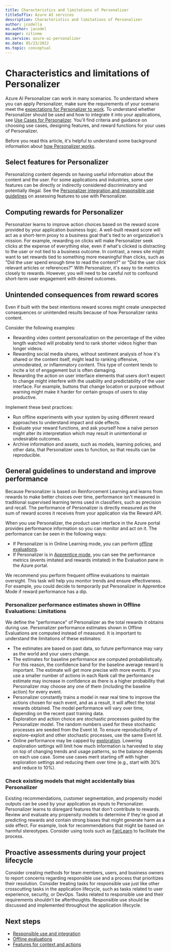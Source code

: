 ```yaml
---
title: Characteristics and limitations of Personalizer
titleSuffix: Azure AI services
description: Characteristics and limitations of Personalizer
author: jcodella
ms.author: jacodel
manager: nitinme
ms.service: azure-ai-personalizer
ms.date: 05/23/2022
ms.topic: conceptual
---
```



# Characteristics and limitations of Personalizer

Azure AI Personalizer can work in many scenarios. To understand where you can apply Personalizer, make sure the requirements of your scenario meet the [expectations for Personalizer to work](where-can-you-use-personalizer.md#expectations-required-to-use-personalizer). To understand whether Personalizer should be used and how to integrate it into your applications, see [Use Cases for Personalizer](responsible-use-cases.md). You'll find criteria and guidance on choosing use cases, designing features, and reward functions for your uses of Personalizer.

Before you read this article, it's helpful to understand some background information about [how Personalizer works](how-personalizer-works.md).


## Select features for Personalizer

Personalizing content depends on having useful information about the content and the user. For some applications and industries, some user features can be directly or indirectly considered discriminatory and potentially illegal. See the [Personalizer integration and responsible use guidelines](responsible-guidance-integration.md) on assessing features to use with Personalizer.


## Computing rewards for Personalizer

Personalizer learns to improve action choices based on the reward score provided by your application business logic.
A well-built reward score will act as a short-term proxy to a business goal that's tied to an organization's mission.
For example, rewarding on clicks will make Personalizer seek clicks at the expense of everything else, even if what's clicked is distracting to the user or not tied to a business outcome.
In contrast, a news site might want to set rewards tied to something more meaningful than clicks, such as "Did the user spend enough time to read the content?" or "Did the user click relevant articles or references?" With Personalizer, it's easy to tie metrics closely to rewards. However, you will need to be careful not to confound short-term user engagement with desired outcomes.


## Unintended consequences from reward scores

Even if built with the best intentions reward scores might create unexpected consequences or unintended results because of how Personalizer ranks content.

Consider the following examples:

- Rewarding video content personalization on the percentage of the video length watched will probably tend to rank shorter videos higher than longer videos.
- Rewarding social media shares, without sentiment analysis of how it's shared or the content itself, might lead to ranking offensive, unmoderated, or inflammatory content. This type of content tends to incite a lot of engagement but is often damaging.
- Rewarding the action on user interface elements that users don't expect to change might interfere with the usability and predictability of the user interface. For example, buttons that change location or purpose without warning might make it harder for certain groups of users to stay productive.

Implement these best practices:

- Run offline experiments with your system by using different reward approaches to understand impact and side effects.
- Evaluate your reward functions, and ask yourself how a naïve person might alter its interpretation which may result in unintentional or undesirable outcomes.
- Archive information and assets, such as models, learning policies, and other data, that Personalizer uses to function, so that results can be reproducible.


## General guidelines to understand and improve performance

Because Personalizer is based on Reinforcement Learning and learns from rewards to make better choices over time, performance isn't measured in traditional supervised learning terms used in classifiers, such as precision and recall. The performance of Personalizer is directly measured as the sum of reward scores it receives from your application via the Reward API.

When you use Personalizer, the product user interface in the Azure portal provides performance information so you can monitor and act on it. The performance can be seen in the following ways:

- If Personalizer is in Online Learning mode, you can perform [offline evaluations](concepts-offline-evaluation.md).
- If Personalizer is in [Apprentice mode](concept-apprentice-mode.md), you can see the performance metrics (events imitated and rewards imitated) in the Evaluation pane in the Azure portal.

We recommend you perform frequent offline evaluations to maintain oversight. This task will help you monitor trends and ensure effectiveness. For example, you could decide to temporarily put Personalizer in Apprentice Mode if reward performance has a dip.

### Personalizer performance estimates shown in Offline Evaluations: Limitations

We define the "performance" of Personalizer as the total rewards it obtains during use. Personalizer performance estimates shown in Offline Evaluations are computed instead of measured. It is important to understand the limitations of these estimates:

- The estimates are based on past data, so future performance may vary as the world and your users change.
- The estimates for baseline performance are computed probabilistically. For this reason, the confidence band for the baseline average reward is important. The estimate will get more precise with more events. If you use a smaller number of actions in each Rank call the performance estimate may increase in confidence as there is a higher probability that Personalizer may choose any one of them (including the baseline action) for every event.
- Personalizer constantly trains a model in near real time to improve the actions chosen for each event, and as a result, it will affect the total rewards obtained. The model performance will vary over time, depending on the recent past training data.
- Exploration and action choice are stochastic processes guided by the Personalizer model. The random numbers used for these stochastic processes are seeded from the Event Id. To ensure reproducibility of explore-exploit and other stochastic processes, use the same Event Id.
- Online performance may be capped by [exploration](concepts-exploration.md). Lowering exploration settings will limit how much information is harvested to stay on top of changing trends and usage patterns, so the balance depends on each use case.  Some use cases merit starting off with higher exploration settings and reducing them over time (e.g., start with 30% and reduce to 10%).


### Check existing models that might accidentally bias Personalizer

Existing recommendations, customer segmentation, and propensity model outputs can be used by your application as inputs to Personalizer. Personalizer learns to disregard features that don't contribute to rewards. Review and evaluate any propensity models to determine if they're good at predicting rewards and contain strong biases that might generate harm as a side effect. For example, look for recommendations that might be based on harmful stereotypes. Consider using tools such as [FairLearn](https://fairlearn.org/) to facilitate the process.


## Proactive assessments during your project lifecycle

Consider creating methods for team members, users, and business owners to report concerns regarding responsible use and a process that prioritizes their resolution. Consider treating tasks for responsible use just like other crosscutting tasks in the application lifecycle, such as tasks related to user experience, security, or DevOps.  Tasks related to responsible use and their requirements shouldn’t be afterthoughts. Responsible use should be discussed and implemented throughout the application lifecycle.


## Next steps

- [Responsible use and integration](responsible-guidance-integration.md)
- [Offline evaluations](concepts-offline-evaluation.md)
- [Features for context and actions](concepts-features.md)
